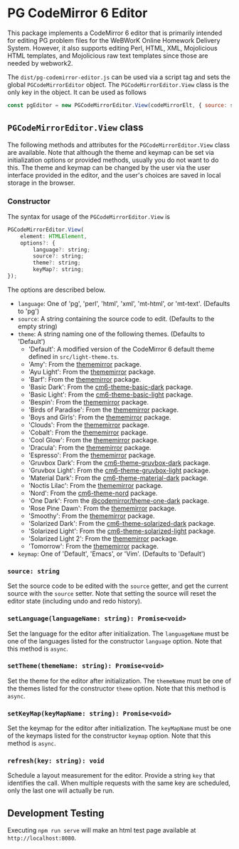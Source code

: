 # PG CodeMirror 6 Editor

This package implements a CodeMirror 6 editor that is primarily intended for editing PG problem files for the WeBWorK
Online Homework Delivery System. However, it also supports editing Perl, HTML, XML, Mojolicious HTML templates, and
Mojolicious raw text templates since those are needed by webwork2.

The `dist/pg-codemirror-editor.js` can be used via a script tag and sets the global `PGCodeMirrorEditor` object. The
`PGCodeMirrorEditor.View` class is the only key in the object. It can be used as follows

```Javascript
const pgEditor = new PGCodeMirrorEditor.View(codeMirrorElt, { source: sourceCode });
```

## `PGCodeMirrorEditor.View` class

The following methods and attributes for the `PGCodeMirrorEditor.View` class are available. Note that although the theme
and keymap can be set via initialization options or provided methods, usually you do not want to do this. The theme and
keymap can be changed by the user via the user interface provided in the editor, and the user's choices are saved in
local storage in the browser.

### Constructor

The syntax for usage of the `PGCodeMirrorEditor.View` is

```Javascript
PGCodeMirrorEditor.View(
    element: HTMLElement,
    options?: {
        language?: string;
        source?: string;
        theme?: string;
        keyMap?: string;
});
```

The options are described below.

- `language`: One of 'pg', 'perl', 'html', 'xml', 'mt-html', or 'mt-text'. (Defaults to 'pg')
- `source`: A string containing the source code to edit. (Defaults to the empty string)
- `theme`: A string naming one of the following themes. (Defaults to 'Default')
  - 'Default': A modified version of the CodeMirror 6 default theme defined in `src/light-theme.ts`.
  - 'Amy': From the [thememirror](https://thememirror.net/) package.
  - 'Ayu Light': From the [thememirror](https://thememirror.net/) package.
  - 'Barf': From the [thememirror](https://thememirror.net/) package.
  - 'Basic Dark': From the [cm6-theme-basic-dark](https://github.com/craftzdog/cm6-themes) package.
  - 'Basic Light': From the [cm6-theme-basic-light](https://github.com/craftzdog/cm6-themes) package.
  - 'Bespin': From the [thememirror](https://thememirror.net/) package.
  - 'Birds of Paradise': From the [thememirror](https://thememirror.net/) package.
  - 'Boys and Girls': From the [thememirror](https://thememirror.net/) package.
  - 'Clouds': From the [thememirror](https://thememirror.net/) package.
  - 'Cobalt': From the [thememirror](https://thememirror.net/) package.
  - 'Cool Glow': From the [thememirror](https://thememirror.net/) package.
  - 'Dracula': From the [thememirror](https://thememirror.net/) package.
  - 'Espresso': From the [thememirror](https://thememirror.net/) package.
  - 'Gruvbox Dark': From the [cm6-theme-gruvbox-dark](https://github.com/craftzdog/cm6-themes) package.
  - 'Gruvbox Light': From the [cm6-theme-gruvbox-light](https://github.com/craftzdog/cm6-themes) package.
  - 'Material Dark': From the [cm6-theme-material-dark](https://github.com/craftzdog/cm6-themes) package.
  - 'Noctis Lilac': From the [thememirror](https://thememirror.net/) package.
  - 'Nord': From the [cm6-theme-nord](https://github.com/craftzdog/cm6-themes) package.
  - 'One Dark': From the [@codemirror/theme-one-dark](https://github.com/codemirror/theme-one-dark) package.
  - 'Rose Pine Dawn': From the [thememirror](https://thememirror.net/) package.
  - 'Smoothy': From the [thememirror](https://thememirror.net/) package.
  - 'Solarized Dark': From the [cm6-theme-solarized-dark](https://github.com/craftzdog/cm6-themes) package.
  - 'Solarized Light': From the [cm6-theme-solarized-light](https://github.com/craftzdog/cm6-themes) package.
  - 'Solarized Light 2': From the [thememirror](https://thememirror.net/) package.
  - 'Tomorrow': From the [thememirror](https://thememirror.net/) package.
- `keymap`: One of 'Default', 'Emacs', or 'Vim'. (Defaults to 'Default')

### `source: string`

Set the source code to be edited with the `source` getter, and get the current source with the `source` setter. Note
that setting the source will reset the editor state (including undo and redo history).

### `setLanguage(languageName: string): Promise<void>`

Set the language for the editor after initialization. The `languageName` must be one of the languages listed for the
constructor `language` option. Note that this method is `async`.

### `setTheme(themeName: string): Promise<void>`

Set the theme for the editor after initialization. The `themeName` must be one of the themes listed for the constructor
`theme` option. Note that this method is `async`.

### `setKeyMap(keyMapName: string): Promise<void>`

Set the keymap for the editor after initialization. The `keyMapName` must be one of the keymaps listed for the
constructor `keymap` option. Note that this method is `async`.

### `refresh(key: string): void`

Schedule a layout measurement for the editor. Provide a string `key` that identifies the call. When multiple requests
with the same key are scheduled, only the last one will actually be run.

## Development Testing

Executing `npm run serve` will make an html test page available at `http://localhost:8080`.
